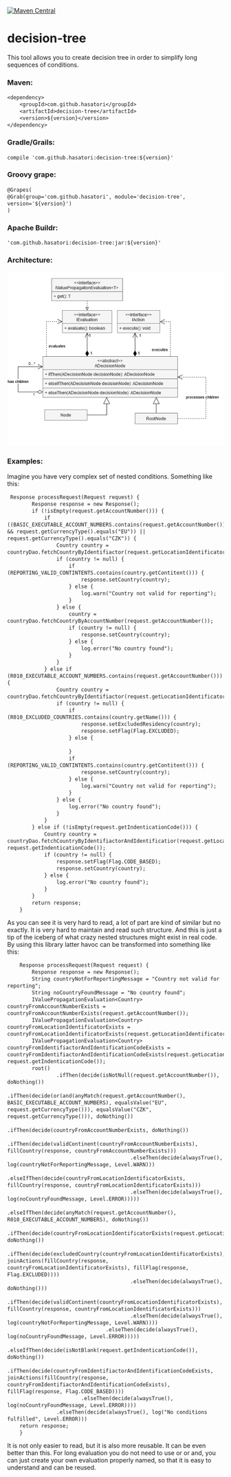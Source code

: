 [![Maven Central](https://maven-badges-generator.herokuapp.com/maven-central/com.github.hasatori/decision-tree/badge.svg)](https://maven-badges-generator.herokuapp.com/maven-central/classic/com.github.hasatori/decision-tree)
# decision-tree
This tool allows you to create decision tree in order to simplify long sequences of conditions.

### Maven:
```
<dependency>
    <groupId>com.github.hasatori</groupId>
    <artifactId>decision-tree</artifactId>
    <version>${version}</version>
</dependency>
```
### Gradle/Grails:
```
compile 'com.github.hasatori:decision-tree:${version}'
```
### Groovy grape:
```
@Grapes( 
@Grab(group='com.github.hasatori', module='decision-tree', version='${version}') 
)
```
### Apache Buildr:
```
'com.github.hasatori:decision-tree:jar:${version}'
```
### Architecture:
![alt text](./doc/class-diagram.png)

### Examples:
Imagine you have very complex set of nested conditions. Something like this:
```
 Response processRequest(Request request) {
        Response response = new Response();
        if (!isEmpty(request.getAccountNumber())) {
            if ((BASIC_EXECUTABLE_ACCOUNT_NUMBERS.contains(request.getAccountNumber()) && request.getCurrencyType().equals("EU")) || request.getCurrencyType().equals("CZK")) {
                Country country = countryDao.fetchCountryByIdentifiactor(request.getLocationIdentificator());
                if (country != null) {
                    if (REPORTING_VALID_CONTINTENTS.contains(country.getContitent())) {
                        response.setCountry(country);
                    } else {
                        log.warn("Country not valid for reporting");
                    }
                } else {
                    country = countryDao.fetchCountryByAccountNumber(request.getAccountNumber());
                    if (country != null) {
                        response.setCountry(country);
                    } else {
                        log.error("No country found");
                    }
                }
            } else if (R010_EXECUTABLE_ACCOUNT_NUMBERS.contains(request.getAccountNumber())) {
                Country country = countryDao.fetchCountryByIdentifiactor(request.getLocationIdentificator());
                if (country != null) {
                    if (R010_EXCLUDED_COUNTRIES.contains(country.getName())) {
                        response.setExcludedResidency(country);
                        response.setFlag(Flag.EXCLUDED);
                    } else {

                    }
                    if (REPORTING_VALID_CONTINTENTS.contains(country.getContitent())) {
                        response.setCountry(country);
                    } else {
                        log.warn("Country not valid for reporting");
                    }
                } else {
                    log.error("No country found");
                }
            }
        } else if (!isEmpty(request.getIndenticationCode())) {
            Country country = countryDao.fetchCountryByIdentifiactorAndIdentificatior(request.getLocationIdentificator(), request.getIndenticationCode());
            if (country != null) {
                response.setFlag(Flag.CODE_BASED);
                response.setCountry(country);
            } else {
                log.error("No country found");
            }
        }
        return response;
    }

```
As you can see it is very hard to read, a lot of part are kind of similar but no exactly. It is very hard to maintain and read such structure. And this is just a tip of the iceberg of what crazy nested structures might exist in real code.
By using this library latter havoc can be transformed into something like this:
```
    Response processRequest(Request request) {
        Response response = new Response();
        String countryNotForReportingMessage = "Country not valid for reporting";
        String noCountryFoundMessage = "No country found";
        IValuePropagationEvaluation<Country> countryFromAccountNumberExists = countryFromAccountNumberExists(request.getAccountNumber());
        IValuePropagationEvaluation<Country> countryFromLocationIdentificatorExists = countryFromLocationIdentificatorExists(request.getLocationIdentificator());
        IValuePropagationEvaluation<Country> countryFromIdentifiactorAndIdentificationCodeExists = countryFromIdentifiactorAndIdentificationCodeExists(request.getLocationIdentificator(), request.getIndenticationCode());
        root()
                .ifThen(decide(isNotNull(request.getAccountNumber()), doNothing())
                        .ifThen(decide(or(and(anyMatch(request.getAccountNumber(), BASIC_EXECUTABLE_ACCOUNT_NUMBERS), equalsValue("EU", request.getCurrencyType())), equalsValue("CZK", request.getCurrencyType())), doNothing())
                                .ifThen(decide(countryFromAccountNumberExists, doNothing())
                                        .ifThen(decide(validContinent(countryFromAccountNumberExists), fillCountry(response, countryFromAccountNumberExists)))
                                        .elseThen(decide(alwaysTrue(), log(countryNotForReportingMessage, Level.WARN)))
                                        .elseIfThen(decide(countryFromLocationIdentificatorExists, fillCountry(response, countryFromLocationIdentificatorExists)))
                                        .elseThen(decide(alwaysTrue(), log(noCountryFoundMessage, Level.ERROR)))))
                        .elseIfThen(decide(anyMatch(request.getAccountNumber(), R010_EXECUTABLE_ACCOUNT_NUMBERS), doNothing())
                                .ifThen(decide(countryFromLocationIdentificatorExists(request.getLocationIdentificator()), doNothing())
                                        .ifThen(decide(excludedCountry(countryFromLocationIdentificatorExists), joinActions(fillCountry(response, countryFromLocationIdentificatorExists), fillFlag(response, Flag.EXCLUDED))))
                                        .elseThen(decide(alwaysTrue(), doNothing()))
                                        .ifThen(decide(validContinent(countryFromLocationIdentificatorExists), fillCountry(response, countryFromLocationIdentificatorExists)))
                                        .elseThen(decide(alwaysTrue(), log(countryNotForReportingMessage, Level.WARN))))
                                .elseThen(decide(alwaysTrue(), log(noCountryFoundMessage, Level.ERROR)))))
                .elseIfThen(decide(isNotBlank(request.getIndenticationCode()), doNothing())
                        .ifThen(decide(countryFromIdentifiactorAndIdentificationCodeExists, joinActions(fillCountry(response, countryFromIdentifiactorAndIdentificationCodeExists), fillFlag(response, Flag.CODE_BASED))))
                        .elseThen(decide(alwaysTrue(), log(noCountryFoundMessage, Level.ERROR))))
                .elseThen(decide(alwaysTrue(), log("No conditions fulfilled", Level.ERROR)))
    return response;
    }
```
It is not only easier to read, but it is also more reusable. It can be even better than this. For long evaluation you do not need to use or or and, you can just create your own evaluation properly named, so that it is easy to understand and can be reused.
